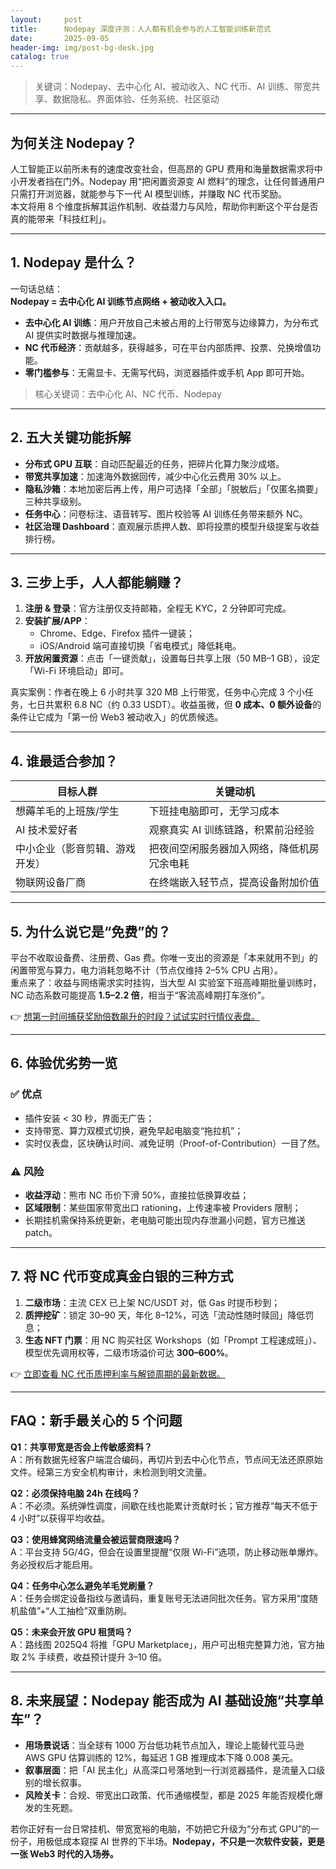 ```yaml
---
layout:     post
title:      Nodepay 深度评测：人人都有机会参与的人工智能训练新范式
date:       2025-09-05
header-img: img/post-bg-desk.jpg
catalog: true
---
```


> 关键词：Nodepay、去中心化 AI、被动收入、NC 代币、AI 训练、带宽共享、数据隐私、界面体验、任务系统、社区驱动  

---

## 为何关注 Nodepay？

人工智能正以前所未有的速度改变社会，但高昂的 GPU 费用和海量数据需求将中小开发者挡在门外。Nodepay 用“把闲置资源变 AI 燃料”的理念，让任何普通用户只需打开浏览器，就能参与下一代 AI 模型训练，并赚取 NC 代币奖励。  
本文将用 8 个维度拆解其运作机制、收益潜力与风险，帮助你判断这个平台是否真的能带来「科技红利」。

---

## 1. Nodepay 是什么？

一句话总结：  
**Nodepay = 去中心化 AI 训练节点网络 + 被动收入入口。**

- **去中心化 AI 训练**：用户开放自己未被占用的上行带宽与边缘算力，为分布式 AI 提供实时数据与推理加速。  
- **NC 代币经济**：贡献越多，获得越多，可在平台内部质押、投票、兑换增值功能。  
- **零门槛参与**：无需显卡、无需写代码，浏览器插件或手机 App 即可开始。

> 核心关键词：去中心化 AI、NC 代币、Nodepay

---

## 2. 五大关键功能拆解

- **分布式 GPU 互联**：自动匹配最近的任务，把碎片化算力聚沙成塔。  
- **带宽共享加速**：加速海外数据回传，减少中心化云费用 30% 以上。  
- **隐私沙箱**：本地加密后再上传，用户可选择「全部」「脱敏后」「仅匿名摘要」三种共享级别。  
- **任务中心**：问卷标注、语音转写、图片校验等 AI 训练任务带来额外 NC。  
- **社区治理 Dashboard**：直观展示质押人数、即将投票的模型升级提案与收益排行榜。

---

## 3. 三步上手，人人都能躺赚？

1. **注册 & 登录**：官方注册仅支持邮箱，全程无 KYC，2 分钟即可完成。  
2. **安装扩展/APP**：  
   - Chrome、Edge、Firefox 插件一键装；  
   - iOS/Android 端可直接切换「省电模式」降低耗电。  
3. **开放闲置资源**：点击「一键贡献」，设置每日共享上限（50 MB–1 GB），设定「Wi-Fi 环境启动」即可。  

真实案例：作者在晚上 6 小时共享 320 MB 上行带宽，任务中心完成 3 个小任务，七日共累积 6.8 NC（约 0.33 USDT）。收益虽微，但 **0 成本、0 额外设备**的条件让它成为「第一份 Web3 被动收入」的优质候选。

---

## 4. 谁最适合参加？

| 目标人群                        | 关键动机                     |
| ----------------------------- | -------------------------- |
| 想薅羊毛的上班族/学生               | 下班挂电脑即可，无学习成本          |
| AI 技术爱好者                     | 观察真实 AI 训练链路，积累前沿经验     |
| 中小企业（影音剪辑、游戏开发）        | 把夜间空闲服务器加入网络，降低机房冗余电耗 |
| 物联网设备厂商                    | 在终端嵌入轻节点，提高设备附加价值      |

---

## 5. 为什么说它是“免费”的？

平台不收取设备费、注册费、Gas 费。你唯一支出的资源是「本来就用不到」的闲置带宽与算力，电力消耗忽略不计（节点仅维持 2–5% CPU 占用）。  
重点来了：收益与网络需求实时挂钩，当大型 AI 实验室下班高峰期批量训练时，NC 动态系数可能提高 **1.5–2.2 倍**，相当于“客流高峰期打车涨价”。

👉 [想第一时间捕获奖励倍数飙升的时段？试试实时行情仪表盘。](https://okxdog.com/)

---

## 6. 体验优劣势一览

### ✅ 优点  
- 插件安装 < 30 秒，界面无广告；  
- 支持带宽、算力双模式切换，避免早起电脑变“拖拉机”；  
- 实时仪表盘，区块确认时间、减免证明（Proof-of-Contribution）一目了然。  

### ⚠️ 风险  
- **收益浮动**：熊市 NC 币价下滑 50%，直接拉低换算收益；  
- **区域限制**：某些国家带宽出口 rationing，上传速率被 Providers 限制；  
- 长期挂机需保持系统更新，老电脑可能出现内存泄漏小问题，官方已推送 patch。

---

## 7. 将 NC 代币变成真金白银的三种方式

1. **二级市场**：主流 CEX 已上架 NC/USDT 对，低 Gas 时提币秒到；  
2. **质押挖矿**：锁定 30–90 天，年化 8–12%，可选「流动性随时赎回」降低罚息；  
3. **生态 NFT 门票**：用 NC 购买社区 Workshops（如「Prompt 工程速成班」）、模型优先调用权等，二级市场溢价可达 **300–600%**。

👉 [立即查看 NC 代币质押利率与解锁周期的最新数据。](https://okxdog.com/)

---

## FAQ：新手最关心的 5 个问题

**Q1：共享带宽是否会上传敏感资料？**  
A：所有数据先经客户端混合编码，再切片到去中心化节点，节点间无法还原原始文件。经第三方安全机构审计，未检测到明文流量。

**Q2：必须保持电脑 24h 在线吗？**  
A：不必须。系统弹性调度，间歇在线也能累计贡献时长；官方推荐“每天不低于 4 小时”以获得平均收益。

**Q3：使用蜂窝网络流量会被运营商限速吗？**  
A：平台支持 5G/4G，但会在设置里提醒“仅限 Wi-Fi”选项，防止移动账单爆炸。务必授权后才能启用。

**Q4：任务中心怎么避免羊毛党刷量？**  
A：任务会绑定设备指纹与邀请码，重复账号无法进同批次任务。官方采用“度随机盐值”+“人工抽检”双重防刷。

**Q5：未来会开放 GPU 租赁吗？**  
A：路线图 2025Q4 将推「GPU Marketplace」，用户可出租完整算力池，官方抽取 2% 手续费，收益预计提升 3–10 倍。

---

## 8. 未来展望：Nodepay 能否成为 AI 基础设施“共享单车”？

- **用场景说话**：当全球有 1000 万台低功耗节点加入，理论上能替代亚马逊 AWS GPU 估算训练的 12%，每延迟 1 GB 推理成本下降 0.008 美元。  
- **叙事层面**：把「AI 民主化」从高深口号落地到一行浏览器插件，是流量入口级别的增长叙事。  
- **风险关卡**：合规、带宽出口政策、代币通缩模型，都是 2025 年能否规模化爆发的生死题。

若你正好有一台日常挂机、带宽宽裕的电脑，不妨把它升级为“分布式 GPU”的一份子，用极低成本窥探 AI 世界的下半场。**Nodepay，不只是一次软件安装，更是一张 Web3 时代的入场券。**
